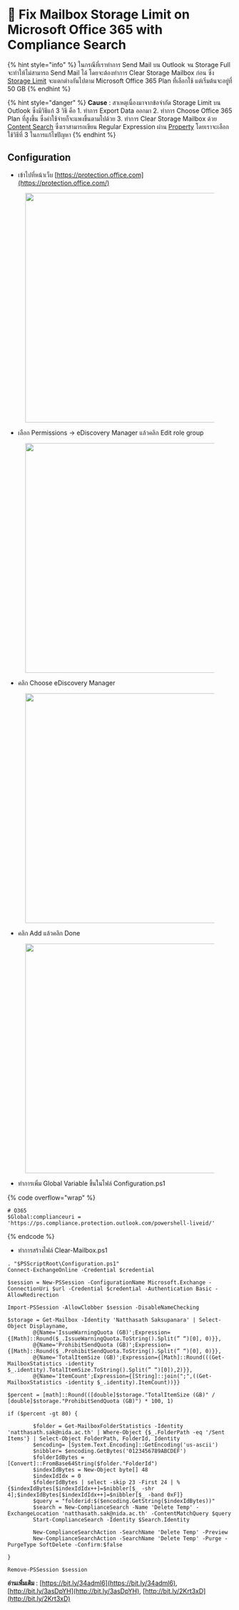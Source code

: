 # 📩 Fix Mailbox Storage Limit on Microsoft Office 365 with Compliance Search

{% hint style="info" %}
ในกรณีที่เราทำการ Send Mail บน Outlook จน Storage Full จะทำให้ไม่สามารถ Send Mail ได้ โดยจะต้องทำการ Clear Storage Mailbox ก่อน ซึ่ง [Storage Limit](https://docs.microsoft.com/en-us/office365/servicedescriptions/exchange-online-service-description/exchange-online-limits) จะแตกต่างกันไปตาม Microsoft Office 365 Plan ที่เลือกใช้ แต่เริ่มต้นจะอยู่ที่ 50 GB
{% endhint %}

{% hint style="danger" %}
**Cause** : สาเหตุเนื่องมาจากข้อจำกัด Storage Limit บน Outlook ซึ่งมีวิธีแก้ 3 วิธี คือ 1. ทำการ Export Data ออกมา 2. ทำการ Choose Office 365 Plan ที่สูงขึ้น ซึ่งค่าใช้จ่ายก็จะแพงขึ้นตามไปด้วย 3. ทำการ Clear Storage Mailbox ด้วย [Content Search](https://docs.microsoft.com/en-us/microsoft-365/compliance/content-search?view=o365-worldwide) ซึ่งเราสามารถเขียน Regular Expression ผ่าน [Property](https://docs.microsoft.com/en-us/microsoft-365/compliance/keyword-queries-and-search-conditions?view=o365-worldwide) โดยเราจะเลือกใช้วิธีที่ 3 ในการแก้ไขปัญหา
{% endhint %}

## **Configuration**

* เข้าไปที่หน้าเว็บ [https://protection.office.com](https://protection.office.com/)

<figure><img src="https://codeinsane.files.wordpress.com/2020/12/mailbox-01.png?w=1024" alt="" height="515" width="1024"><figcaption></figcaption></figure>

* เลือก Permissions -> eDiscovery Manager แล้วคลิก Edit role group

<figure><img src="https://codeinsane.files.wordpress.com/2020/12/mailbox-02.png?w=1024" alt="" height="515" width="1024"><figcaption></figcaption></figure>

* คลิก Choose eDiscovery Manager

<figure><img src="https://codeinsane.files.wordpress.com/2020/12/mailbox-03.png?w=1024" alt="" height="515" width="1024"><figcaption></figcaption></figure>

* คลิก Add แล้วคลิก Done

<figure><img src="https://codeinsane.files.wordpress.com/2020/12/mailbox-04.png?w=1024" alt="" height="515" width="1024"><figcaption></figcaption></figure>

* ทำการเพิ่ม Global Variable ขึ้นในไฟล์ Configuration.ps1

{% code overflow="wrap" %}
```
# O365
$Global:complianceuri = 'https://ps.compliance.protection.outlook.com/powershell-liveid/'
```
{% endcode %}

* ทำการสร้างไฟล์ Clear-Mailbox.ps1

```
. "$PSScriptRoot\Configuration.ps1"
Connect-ExchangeOnline -Credential $credential

$session = New-PSSession -ConfigurationName Microsoft.Exchange -ConnectionUri $url -Credential $credential -Authentication Basic -AllowRedirection

Import-PSSession -AllowClobber $session -DisableNameChecking

$storage = Get-Mailbox -Identity 'Natthasath Saksupanara' | Select-Object Displayname,
        @{Name='IssueWarningQuota (GB)';Expression={[Math]::Round($_.IssueWarningQuota.ToString().Split(” “)[0], 0)}},
        @{Name='ProhibitSendQuota (GB)';Expression={[Math]::Round($_.ProhibitSendQuota.ToString().Split(” “)[0], 0)}},
        @{Name='TotalItemSize (GB)';Expression={[Math]::Round(((Get-MailboxStatistics -identity $_.identity).TotalItemSize.ToString().Split(” “)[0]),2)}},
        @{Name='ItemCount';Expression={[String]::join(";",((Get-MailboxStatistics -identity $_.identity).ItemCount))}}

$percent = [math]::Round(([double]$storage."TotalItemSize (GB)" / [double]$storage."ProhibitSendQuota (GB)") * 100, 1)

if ($percent -gt 80) {
    
        $folder = Get-MailboxFolderStatistics -Identity 'natthasath.sak@nida.ac.th' | Where-Object {$_.FolderPath -eq '/Sent Items'} | Select-Object FolderPath, FolderId, Identity
        $encoding= [System.Text.Encoding]::GetEncoding('us-ascii')
        $nibbler= $encoding.GetBytes('0123456789ABCDEF')
        $folderIdBytes = [Convert]::FromBase64String($folder."FolderId")
        $indexIdBytes = New-Object byte[] 48
        $indexIdIdx = 0
        $folderIdBytes | select -skip 23 -First 24 | %{$indexIdBytes[$indexIdIdx++]=$nibbler[$_ -shr 4];$indexIdBytes[$indexIdIdx++]=$nibbler[$_ -band 0xF]}
        $query = "folderid:$($encoding.GetString($indexIdBytes))"
        $search = New-ComplianceSearch -Name 'Delete Temp' -ExchangeLocation 'natthasath.sak@nida.ac.th' -ContentMatchQuery $query
        Start-ComplianceSearch -Identity $Search.Identity

        New-ComplianceSearchAction -SearchName 'Delete Temp' -Preview
        New-ComplianceSearchAction -SearchName 'Delete Temp' -Purge -PurgeType SoftDelete -Confirm:$false
    
}

Remove-PSSession $session
```

**อ่านเพิ่มเติม** :  [https://bit.ly/34adml6](https://bit.ly/34adml6), [http://bit.ly/3asDpYH](http://bit.ly/3asDpYH), [http://bit.ly/2Krt3xD](http://bit.ly/2Krt3xD)
